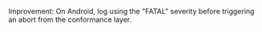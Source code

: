 Improvement: On Android, log using the "FATAL" severity before triggering an abort from the conformance layer.
